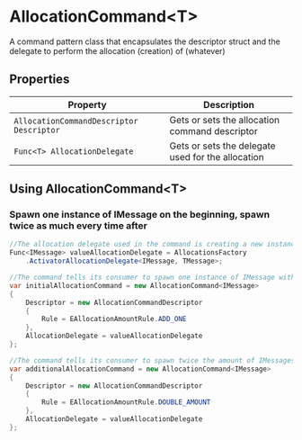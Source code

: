 # AllocationCommand\<T\>

A command pattern class that encapsulates the descriptor struct and the delegate to perform the allocation (creation) of (whatever)

## Properties

Property | Description
--- | ---
`AllocationCommandDescriptor Descriptor` | Gets or sets the allocation command descriptor
`Func<T> AllocationDelegate` | Gets or sets the delegate used for the allocation

## Using AllocationCommand\<T\>

### Spawn one instance of IMessage on the beginning, spawn twice as much every time after

```csharp
//The allocation delegate used in the command is creating a new instance of TMessage via Activator.CreateInstance method, casts it to IMessage and returns an instance of IMessage
Func<IMessage> valueAllocationDelegate = AllocationsFactory
	.ActivatorAllocationDelegate<IMessage, TMessage>;

//The command tells its consumer to spawn one instance of IMessage with the delegate described above every time it's used
var initialAllocationCommand = new AllocationCommand<IMessage>
{
    Descriptor = new AllocationCommandDescriptor
    {
        Rule = EAllocationAmountRule.ADD_ONE
    },
    AllocationDelegate = valueAllocationDelegate
};

//The command tells its consumer to spawn twice the amount of IMessages it already has with the delegate described above every time it's used
var additionalAllocationCommand = new AllocationCommand<IMessage>
{
    Descriptor = new AllocationCommandDescriptor
    {
        Rule = EAllocationAmountRule.DOUBLE_AMOUNT
    },
    AllocationDelegate = valueAllocationDelegate
};
```
